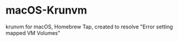 # macOS-Krunvm
krunvm for macOS, Homebrew Tap, created to resolve "Error setting mapped VM Volumes"
